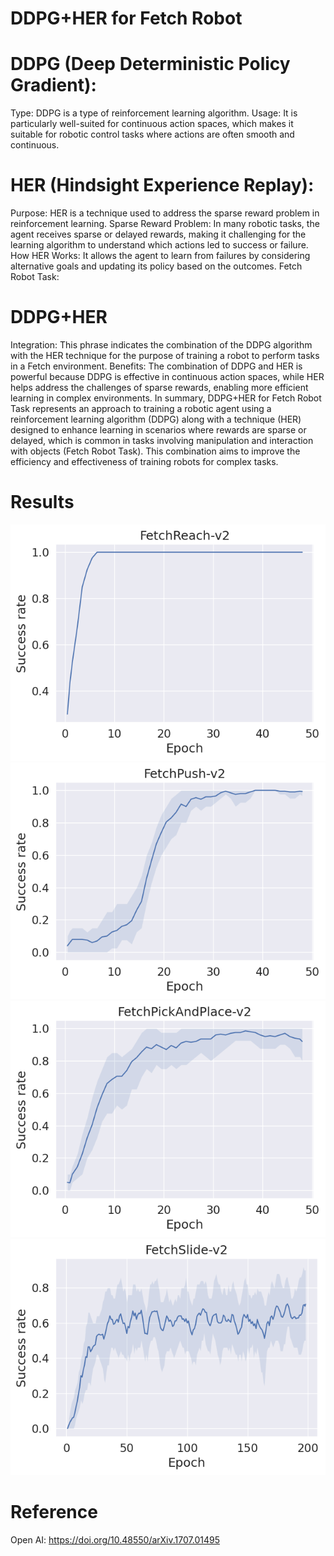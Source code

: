 # DDPG+HER  for Fetch Robot

# DDPG (Deep Deterministic Policy Gradient):

Type: DDPG is a type of reinforcement learning algorithm.
Usage: It is particularly well-suited for continuous action spaces, which makes it suitable for robotic control tasks where actions are often smooth and continuous.

# HER (Hindsight Experience Replay):

Purpose: HER is a technique used to address the sparse reward problem in reinforcement learning.
Sparse Reward Problem: In many robotic tasks, the agent receives sparse or delayed rewards, making it challenging for the learning algorithm to understand which actions led to success or failure.
How HER Works: It allows the agent to learn from failures by considering alternative goals and updating its policy based on the outcomes.
Fetch Robot Task:

# DDPG+HER

Integration: This phrase indicates the combination of the DDPG algorithm with the HER technique for the purpose of training a robot to perform tasks in a Fetch environment.
Benefits: The combination of DDPG and HER is powerful because DDPG is effective in continuous action spaces, while HER helps address the challenges of sparse rewards, enabling more efficient learning in complex environments.
In summary, DDPG+HER for Fetch Robot Task represents an approach to training a robotic agent using a reinforcement learning algorithm (DDPG) along with a technique (HER) designed to enhance learning in scenarios where rewards are sparse or delayed, which is common in tasks involving manipulation and interaction with objects (Fetch Robot Task). This combination aims to improve the efficiency and effectiveness of training robots for complex tasks.

# Results

![FetchReach](Reach.png)
![FetchPush](Push.png)
![FetchPickAndPlace](PickAndPlacepng.png)
![FetchSlice](Slide.png)


# Reference
Open AI: https://doi.org/10.48550/arXiv.1707.01495
